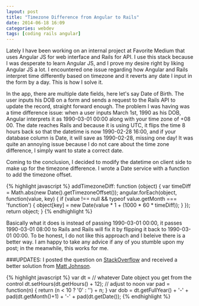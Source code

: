 ```yaml
---
layout: post
title: "Timezone Difference from Angular to Rails"
date: 2014-06-18 16:09
categories: webdev
tags: [coding rails angular]
---
```


Lately I have been working on an internal project at Favorite Medium that uses Angular JS for web interface and Rails for API. I use this stack because I was desperate to learn Angular JS, and I prove my desire right by liking Angular JS a lot. I encountered one issue regarding how Angular and Rails interpret time differently based on timezone and it reverts any date I input in the form by a day. This is how I solve it.

In the app, there are multiple date fields, here let's say Date of Birth. The user inputs his DOB on a form and sends a request to the Rails API to update the record, straight forward enough. The problem I was having was a time difference issue: when a user inputs March 1st, 1990 as his DOB, Angular interprets it as 1990-03-01 00:00 along with your time zone of +08 00. The date reaches Rails and because it is using UTC, it flips the time 8 hours back so that the datetime is now 1990-02-28 16:00, and if your database column is Date, it will save as 1990-02-28, missing one day! It was quite an annoying issue because I do not care about the time zone difference, I simply want to state a correct date.

Coming to the conclusion, I decided to modify the datetime on client side to make up for the timezone difference. I wrote a Date service with a function to add the timezone offset.

{% highlight javascript %}
addTimezoneDiff: function (object) {
  var timeDiff = Math.abs(new Date().getTimezoneOffset());
    angular.forEach(object, function(value, key) {
      if (value !== null && typeof value.getMonth === 'function') {
        object[key] = new Date(value * 1 + (1000 * 60 * timeDiff));
      }
    });
  return object;
}
{% endhighlight %}

Basically what it does is instead of passing 1990-03-01 00:00, it passes 1990-03-01 08:00 to Rails and Rails will fix it by flipping it back to 1990-03-01 00:00. To be honest, I do not like this approach and I beleive there is a better way. I am happy to take any advice if any of you stumble upon my post; in the meanwhile, this works for me.

###UPDATES:
I posted the question on <a href="http://stackoverflow.com/questions/24298997/timezone-offset-in-angular-js-and-rails">StackOverflow</a> and received a better solution from <a href="http://stackoverflow.com/users/634824/matt-johnson">Matt Johnson</a>.

{% highlight javascript %}
var dt = //  whatever Date object you get from the control
dt.setHours(dt.getHours() + 12); // adjust to noon
var pad = function(n) { return (n < 10 ? '0' : '') + n; }
var dob = dt.getFullYear() + '-' + pad(dt.getMonth()+1) + '-' + pad(dt.getDate());
{% endhighlight %}
